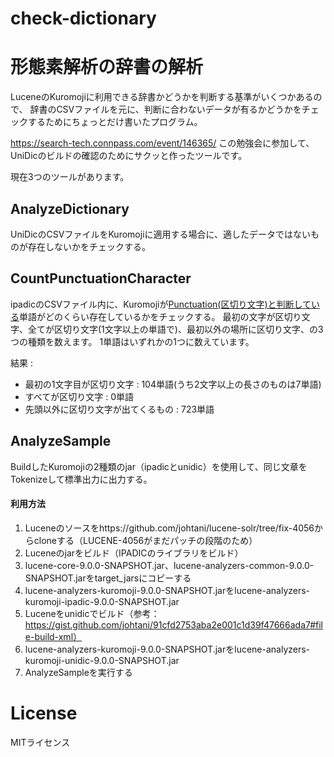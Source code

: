 # check-dictionary
# 形態素解析の辞書の解析

LuceneのKuromojiに利用できる辞書かどうかを判断する基準がいくつかあるので、
辞書のCSVファイルを元に、判断に合わないデータが有るかどうかをチェックするためにちょっとだけ書いたプログラム。

https://search-tech.connpass.com/event/146365/
この勉強会に参加して、UniDicのビルドの確認のためにサクッと作ったツールです。

現在3つのツールがあります。

## AnalyzeDictionary

UniDicのCSVファイルをKuromojiに適用する場合に、適したデータではないものが存在しないかをチェックする。

## CountPunctuationCharacter

ipadicのCSVファイル内に、Kuromojiが[Punctuation(区切り文字)と判断している](https://github.com/apache/lucene-solr/blob/master/lucene/analysis/kuromoji/src/java/org/apache/lucene/analysis/ja/JapaneseTokenizer.java#L1897)単語がどのくらい存在しているかをチェックする。
最初の文字が区切り文字、全てが区切り文字(1文字以上の単語で)、最初以外の場所に区切り文字、の3つの種類を数えます。
1単語はいずれかの1つに数えています。

結果 : 

* 最初の1文字目が区切り文字 : 104単語(うち2文字以上の長さのものは7単語)
* すべてが区切り文字 : 0単語
* 先頭以外に区切り文字が出てくるもの : 723単語 

## AnalyzeSample

BuildしたKuromojiの2種類のjar（ipadicとunidic）を使用して、同じ文章をTokenizeして標準出力に出力する。

#### 利用方法

1. Luceneのソースをhttps://github.com/johtani/lucene-solr/tree/fix-4056からcloneする（LUCENE-4056がまだパッチの段階のため）
2. Luceneのjarをビルド（IPADICのライブラリをビルド）
3. lucene-core-9.0.0-SNAPSHOT.jar、lucene-analyzers-common-9.0.0-SNAPSHOT.jarをtarget_jarsにコピーする
4. lucene-analyzers-kuromoji-9.0.0-SNAPSHOT.jarをlucene-analyzers-kuromoji-ipadic-9.0.0-SNAPSHOT.jar
5. Luceneをunidicでビルド（参考：https://gist.github.com/johtani/91cfd2753aba2e001c1d39f47666ada7#file-build-xml）
6. lucene-analyzers-kuromoji-9.0.0-SNAPSHOT.jarをlucene-analyzers-kuromoji-unidic-9.0.0-SNAPSHOT.jar
7. AnalyzeSampleを実行する



# License

MITライセンス